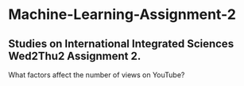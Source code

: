 # Machine-Learning-Assignment-2

## Studies on International Integrated Sciences Wed2Thu2 Assignment 2.

What factors affect the number of views on YouTube?
